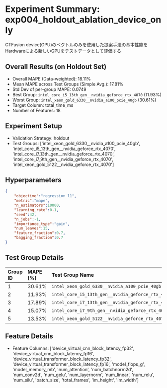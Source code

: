 # Experiment Summary: exp004_holdout_ablation_device_only
CTFusion device(GPU)のベクトルのみを使用した提案手法の基本性能をHardwareによる新しいGPUをテストデータとして評価する

## Overall Results (on Holdout Set)

- Overall MAPE (Data-weighted): 18.11%
- Mean MAPE across Test Groups (Simple Avg.): 17.81%
- Std Dev of per-group MAPE: 0.0749
- Best Group: `intel_core_i5_13th_gen__nvidia_geforce_rtx_4070` (11.93%)
- Worst Group: `intel_xeon_gold_6330__nvidia_a100_pcie_40gb` (30.61%)
- Target Column: total_time_ms
- Number of Features: 18

## Experiment Setup

- Validation Strategy: holdout
- Test Groups: ['intel_xeon_gold_6330__nvidia_a100_pcie_40gb', 'intel_core_i5_13th_gen__nvidia_geforce_rtx_4070', 'intel_core_i7_13th_gen__nvidia_geforce_rtx_4070', 'intel_core_i7_9th_gen__nvidia_geforce_rtx_4070', 'intel_xeon_gold_5122__nvidia_geforce_rtx_4070']

## Hyperparameters

```json
{
    "objective":"regression_l1",
    "metric":"mape",
    "n_estimators":10000,
    "learning_rate":0.1,
    "seed":42,
    "n_jobs":-1,
    "importance_type":"gain",
    "num_leaves":15,
    "feature_fraction":0.7,
    "bagging_fraction":0.7
}
```

## Test Group Details

| Group ID | MAPE (%) | Test Group Name |
|:---|:---|:---|
| 1 | 30.61% | `intel_xeon_gold_6330__nvidia_a100_pcie_40gb` |
| 2 | 11.93% | `intel_core_i5_13th_gen__nvidia_geforce_rtx_4070` |
| 3 | 17.89% | `intel_core_i7_13th_gen__nvidia_geforce_rtx_4070` |
| 4 | 15.07% | `intel_core_i7_9th_gen__nvidia_geforce_rtx_4070` |
| 5 | 13.53% | `intel_xeon_gold_5122__nvidia_geforce_rtx_4070` |
## Feature Details

- Feature Columns: ['device_virtual_cnn_block_latency_fp32', 'device_virtual_cnn_block_latency_fp16', 'device_virtual_transformer_block_latency_fp32', 'device_virtual_transformer_block_latency_fp16', 'model_flops_g', 'model_memory_mb', 'num_attention', 'num_batchnorm2d', 'num_conv2d', 'num_gelu', 'num_layernorm', 'num_linear', 'num_relu', 'num_silu', 'batch_size', 'total_frames', 'im_height', 'im_width']

